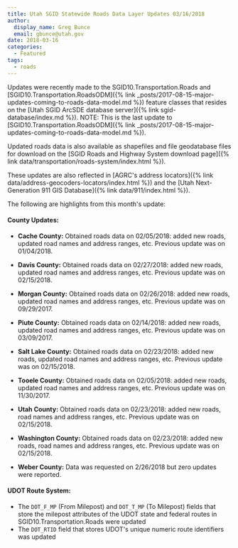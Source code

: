 ```yaml
---
title: Utah SGID Statewide Roads Data Layer Updates 03/16/2018
author:
  display_name: Greg Bunce
  email: gbunce@utah.gov
date: 2018-03-16
categories:
  - Featured
tags:
  - roads
---
```


Updates were recently made to the SGID10.Transportation.Roads and [SGID10.Transportation.RoadsODM]({% link _posts/2017-08-15-major-updates-coming-to-roads-data-model.md %}) feature classes that resides on the [Utah SGID ArcSDE database server]({% link sgid-database/index.md %}). NOTE: This is the last update to [SGID10.Transportation.RoadsODM]({% link _posts/2017-08-15-major-updates-coming-to-roads-data-model.md %}).

Updated roads data is also available as shapefiles and file geodatabase files for download on the [SGID Roads and Highway System download page]({% link data/transportation/roads-system/index.html %}).

These updates are also reflected in [AGRC's address locators]({% link data/address-geocoders-locators/index.html %}) and the [Utah Next-Generation 911 GIS Database]({% link data/911/index.html %}).


The following are highlights from this month's update:

#### County Updates:

- **Cache County:** Obtained roads data on 02/05/2018: added new roads, updated road names and address ranges, etc. Previous update was on 01/04/2018.

- **Davis County:** Obtained roads data on 02/27/2018: added new roads, updated road names and address ranges, etc. Previous update was on 02/15/2018.

- **Morgan County:** Obtained roads data on 02/26/2018: added new roads, updated road names and address ranges, etc. Previous update was on 09/29/2017.

- **Piute County:** Obtained roads data on 02/14/2018: added new roads, updated road names and address ranges, etc. Previous update was on 03/09/2017.

- **Salt Lake County:** Obtained roads data on 02/23/2018: added new roads, updated road names and address ranges, etc. Previous update was on 02/15/2018.

- **Tooele County:** Obtained roads data on 02/05/2018: added new roads, updated road names and address ranges, etc. Previous update was on 11/30/2017.

- **Utah County:** Obtained roads data on 02/23/2018: added new roads, road names and address ranges, etc. Previous update was on 02/15/2018.

- **Washington County:** Obtained roads data on 02/23/2018: added new roads, road names and address ranges, etc. Previous update was on 02/15/2018.

- **Weber County:** Data was requested on 2/26/2018 but zero updates were reported.

#### UDOT Route System:

- The `DOT_F_MP` (From Milepost) and `DOT_T_MP` (To Milepost) fields that store the milepost attributes of the UDOT state and federal routes in SGID10.Transportation.Roads were updated
- The `DOT_RTID` field that stores UDOT's unique numeric route identifiers was updated
